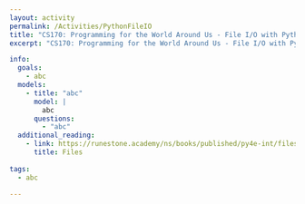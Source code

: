 ```yaml
---
layout: activity
permalink: /Activities/PythonFileIO
title: "CS170: Programming for the World Around Us - File I/O with Python"
excerpt: "CS170: Programming for the World Around Us - File I/O with Python"

info:
  goals: 
    - abc
  models:
    - title: "abc"
      model: |
        abc
      questions: 
        - "abc"
  additional_reading:
    - link: https://runestone.academy/ns/books/published/py4e-int/files/toctree.html
      title: Files
      
tags:
  - abc
  
---
```


